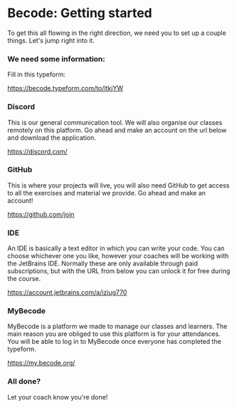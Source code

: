 # Becode: Getting started

To get this all flowing in the right direction, we need you to set up a couple things. Let's jump right into it.

### We need some information:

Fill in this typeform:

https://becode.typeform.com/to/ltkjYW

### Discord

This is our general communication tool. We will also organise our classes remotely on this platform. Go ahead and make an account on the url below and download the application.

https://discord.com/

### GitHub

This is where your projects will live, you will also need GitHub to get access to all the exercises and material we provide. Go ahead and make an account!

https://github.com/join

### IDE

An IDE is basically a text editor in which you can write your code. You can choose whichever one you like, however your coaches will be working with the JetBrains IDE. Normally these are only available through paid subscriptions, but with the URL from below you can unlock it for free during the course.

https://account.jetbrains.com/a/iziug770

### MyBecode

MyBecode is a platform we made to manage our classes and learners. The main reason you are obliged to use this platform is for your attendances. You will be able to log in to MyBecode once everyone has completed the typeform.

https://my.becode.org/

### All done?

Let your coach know you're done!
